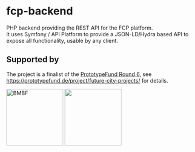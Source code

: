 # fcp-backend
PHP backend providing the REST API for the FCP platform.  
It uses Symfony / API Platform to provide a JSON-LD/Hydra based API to expose all functionality, usable by any client.

## Supported by
The project is a finalist of the [PrototypeFund Round 6](https://prototypefund.de/ "Prototypefund Website"), see https://prototypefund.de/project/future-city-projects/ for details.

[<img alt="BMBF" src="https://zukunftsstadt.de/wp-content/uploads/2019/12/BMBF_gefo%CC%88rdert-vom_deutsch.jpg" height="150">](https://www.bmbf.de/de/software-sprint-freie-programmierer-unterstuetzen-3512.html "BMBF Software Sprint Förderrichtlinie")
[<img src="https://i0.wp.com/blog.okfn.org/files/2017/12/22137279_1679687182104997_6759961652435307500_o.jpg" height="150">](https://www.bmbf.de/de/software-sprint-freie-programmierer-unterstuetzen-3512.html)
